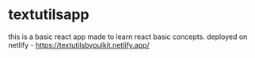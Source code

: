 # textutilsapp
this is a basic react app made to learn react basic concepts.
deployed on netlify - https://textutilsbypulkit.netlify.app/

